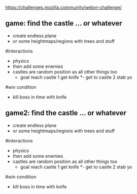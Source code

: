 https://challenges.mozilla.community/webvr-challenge/



## game: find the castle ... or whatever

*  create endless plane
*  or some heightmaps/regions with trees and stuff

#interactions
* physics
* then add some enemies
* castles are random position as all other things too
    * goal reach castle 1 get knife
    *- get to castle 2 stab yo
    
#win condition
* kill boss in time with knife




## game2: find the castle ... or whatever

*  create endless plane
*  or some heightmaps/regions with trees and stuff

#interactions
* physics
* then add some enemies
* castles are random position as all other things too
    * goal reach castle 1 get knife
    *- get to castle 2 stab yo
    
#win condition
* kill boss in time with knife




    
    